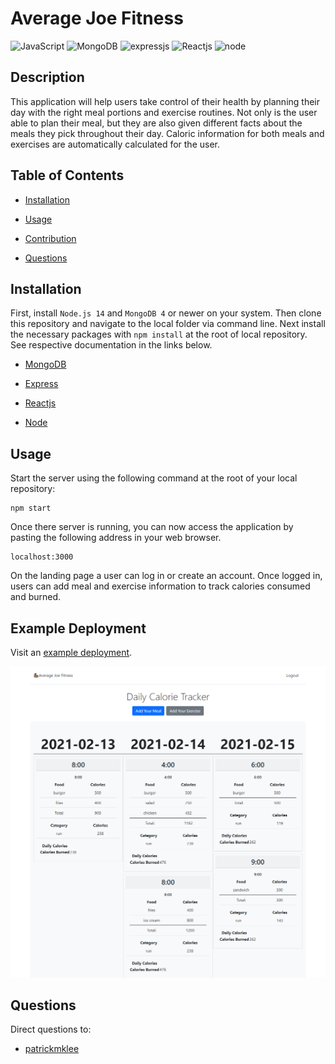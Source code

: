 # Average Joe Fitness

![JavaScript](https://img.shields.io/badge/JavaScript-ES6-green)
![MongoDB](https://img.shields.io/badge/MySQL-8-blue)
![expressjs](https://img.shields.io/badge/express-4-blue)
![Reactjs](https://img.shields.io/badge/React-16-blue)
![node](https://img.shields.io/badge/node-14-green)

## Description

This application will help users take control of their health by planning their day with the right meal portions and exercise routines. Not only is the user able to plan their meal, but they are also given different facts about the meals they pick throughout their day. Caloric information for both meals and exercises are automatically calculated for the user. 

## Table of Contents

  * [Installation](#installation)

  * [Usage](#usage)

  * [Contribution](#contribution)

  * [Questions](#questions)

## Installation

First, install `Node.js 14` and `MongoDB 4` or newer on your system. Then clone this repository and navigate to the local folder via command line. Next install the necessary packages with `npm install` at the root of local repository. See respective documentation in the links below.

* [MongoDB](https://docs.mongodb.com/manual/)

* [Express](https://expressjs.com/)

* [Reactjs](https://reactjs.org/docs/getting-started.html)

* [Node](https://nodejs.org/en/)

## Usage

Start the server using the following command at the root of your local repository:

```
npm start
```

Once there server is running, you can now access the application by pasting the following address in your web browser.

```
localhost:3000
```

On the landing page a user can log in or create an account. Once logged in, users can add meal and exercise information to track calories consumed and burned.

## Example Deployment

Visit an [example deployment](https://mysterious-crag-12899.herokuapp.com/).

![Example Image](https://github.com/patrickmklee/AverageJoeFitness/blob/main/example_site.png?raw=true)

## Questions

Direct questions to:

* [patrickmklee](https://github.com/patrickmklee)